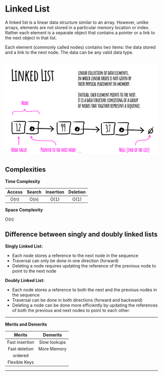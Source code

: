 # Linked List

A linked list is a linear data structure similar to an array. However, unlike arrays, elements are not stored in a particular memory location or index. Rather each element is a separate object that contains a pointer or a link to the next object in that list.

Each element (commonly called nodes) contains two items: the data stored and a link to the next node. The data can be any valid data type.

![Alt text](https://github.com/Danish9991/Data-structures-and-Algorithms-/blob/main/linked-list/images/linked-list.png)
---

******Complexities******
---

****Time Complexity****

| Access        | Search        | Insertion     | Deletion      | 
|:-------------:|:-------------:|:-------------:|:-------------:|
| O(n)          | O(n)          | O(1)          | O(1)          |

****Space Complexity****

O(n)

<h2>Difference between singly and doubly linked lists</h2>


****Singly Linked List:****
 - Each node stores a reference to the next node in the sequence
 - Traversal can only be done in one direction (forward)
 - Deleting a node requires updating the reference of the previous node to point to the next node

****Doubly Linked List:****
 - Each node stores a reference to both the next and the previous nodes in the sequence
 - Traversal can be done in both directions (forward and backward)
 - Deleting a node can be done more efficiently by updating the references of both the previous and next nodes to point to each other.

<hr>

******Merits and Demerits******

| **Merits**           | **Demerits**        |
|:-------------:       |   :-------------:   |
| Fast insertion       | Slow lookups        |
| Fast deletion        | More Memory         |
| ordered              |                     |
| Flexible Keys        |                     |
---



